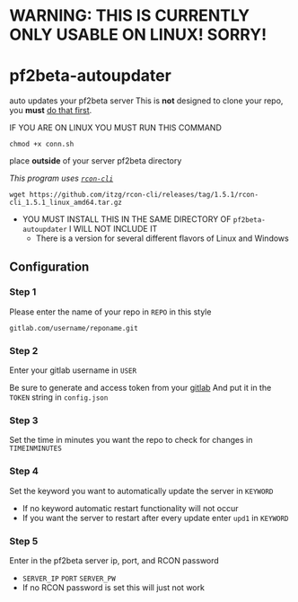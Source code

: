 # WARNING: THIS IS CURRENTLY ONLY USABLE ON LINUX! SORRY!

# pf2beta-autoupdater
auto updates your pf2beta server
This is **not** designed to clone your repo, you **must** [do that first](https://gitlab.com/CryptoGibus/pf2beta/-/wikis/Beta%20Server).

IF YOU ARE ON LINUX YOU MUST RUN THIS COMMAND
```
chmod +x conn.sh
```

place **outside** of your server pf2beta directory

*This program uses [`rcon-cli`](https://github.com/itzg/rcon-cli/releases/tag/1.5.1)*
```
wget https://github.com/itzg/rcon-cli/releases/tag/1.5.1/rcon-cli_1.5.1_linux_amd64.tar.gz
```
- YOU MUST INSTALL THIS IN THE SAME DIRECTORY OF `pf2beta-autoupdater` I WILL NOT INCLUDE IT
    - There is a version for several different flavors of Linux and Windows

## Configuration

### Step 1
Please enter the name of your repo in `REPO` in this style
```
gitlab.com/username/reponame.git
```

### Step 2
Enter your gitlab username in `USER`

Be sure to generate and access token from your [gitlab](https://gitlab.com/-/profile/personal_access_tokens)
And put it in the `TOKEN` string in `config.json`

### Step 3
Set the time in minutes you want the repo to check for changes in `TIMEINMINUTES`

### Step 4
Set the keyword you want to automatically update the server in `KEYWORD`
- If no keyword automatic restart functionality will not occur
- If you want the server to restart after every update enter `upd1` in `KEYWORD`
  
### Step 5
Enter in the pf2beta server ip, port, and RCON password
- `SERVER_IP` `PORT` `SERVER_PW`
- If no RCON password is set this will just not work